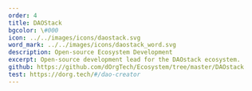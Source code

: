 ```yaml
---
order: 4
title: DAOStack
bgcolor: \#000
icon: ../../images/icons/daostack.svg
word_mark: ../../images/icons/daostack_word.svg
description: Open-source Ecosystem Development
excerpt: Open-source development lead for the DAOstack ecosystem.
github: https://github.com/dOrgTech/Ecosystem/tree/master/DAOstack
test: https://dorg.tech/#/dao-creator
---
```


